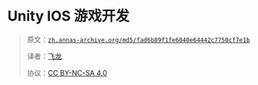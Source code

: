 # Unity IOS 游戏开发

> 原文：[`zh.annas-archive.org/md5/fad6b89f1fe6040e64442c7750cf7e1b`](https://zh.annas-archive.org/md5/fad6b89f1fe6040e64442c7750cf7e1b)
> 
> 译者：[飞龙](https://github.com/wizardforcel)
> 
> 协议：[CC BY-NC-SA 4.0](http://creativecommons.org/licenses/by-nc-sa/4.0/)